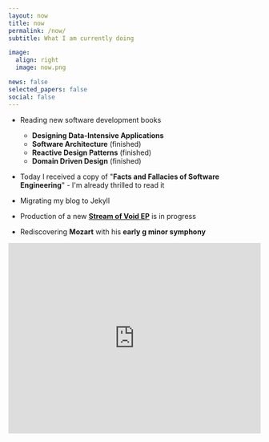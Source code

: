```yaml
---
layout: now
title: now
permalink: /now/
subtitle: What I am currently doing 

image:
  align: right
  image: now.png

news: false
selected_papers: false
social: false
---
```


* Reading new software development books
  * **Designing Data-Intensive Applications**
  * **Software Architecture** (finished)
  * **Reactive Design Patterns** (finished)
  * **Domain Driven Design** (finished)
* Today I received a copy of "**Facts and Fallacies of Software Engineering**" - I'm already thrilled to read it 
* Migrating my blog to Jekyll
* Production of a new <a href="https://www.facebook.com/StreamofVoid">**Stream of Void EP**</a> is in progress
 
* Rediscovering **Mozart** with his **early g minor symphony**

<iframe src="https://open.spotify.com/embed/playlist/37ECaJJPYORxNMg5Go7V9d" width="100%" height="380" frameborder="0" allowtransparency="true" allow="encrypted-media"></iframe>
